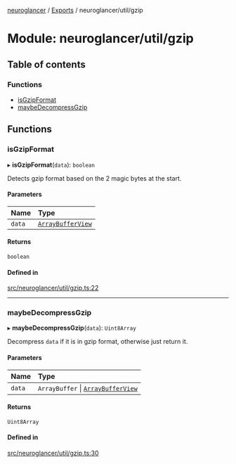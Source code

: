 [neuroglancer](../README.md) / [Exports](../modules.md) / neuroglancer/util/gzip

# Module: neuroglancer/util/gzip

## Table of contents

### Functions

- [isGzipFormat](neuroglancer_util_gzip.md#isgzipformat)
- [maybeDecompressGzip](neuroglancer_util_gzip.md#maybedecompressgzip)

## Functions

### isGzipFormat

▸ **isGzipFormat**(`data`): `boolean`

Detects gzip format based on the 2 magic bytes at the start.

#### Parameters

| Name | Type |
| :------ | :------ |
| `data` | [`ArrayBufferView`](../interfaces/main_module._internal_.ArrayBufferView.md) |

#### Returns

`boolean`

#### Defined in

[src/neuroglancer/util/gzip.ts:22](https://github.com/ActiveBrainAtlas2/neuroglancer/blob/034b457d/src/neuroglancer/util/gzip.ts#L22)

___

### maybeDecompressGzip

▸ **maybeDecompressGzip**(`data`): `Uint8Array`

Decompress `data` if it is in gzip format, otherwise just return it.

#### Parameters

| Name | Type |
| :------ | :------ |
| `data` | `ArrayBuffer` \| [`ArrayBufferView`](../interfaces/main_module._internal_.ArrayBufferView.md) |

#### Returns

`Uint8Array`

#### Defined in

[src/neuroglancer/util/gzip.ts:30](https://github.com/ActiveBrainAtlas2/neuroglancer/blob/034b457d/src/neuroglancer/util/gzip.ts#L30)
